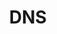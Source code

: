 ---
layout: default
nav_order: 20
parent: Azure
grand_parent: Deployment
permalink: /deployment/azure/dns
title: DNS
tags: ["deployment", "azure", "dns"]
---
